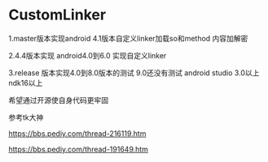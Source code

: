 # CustomLinker
1.master版本实现android 4.1版本自定义linker加载so和method 内容加解密

2.4.4版本实现 android4.0到6.0 实现自定义linker

3.release 版本实现4.0到8.0版本的测试 9.0还没有测试 android studio 3.0以上 ndk16以上

希望通过开源使自身代码更牢固

参考tk大神

https://bbs.pediy.com/thread-216119.htm

https://bbs.pediy.com/thread-191649.htm
